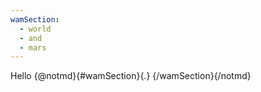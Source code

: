 ```yaml
---
wamSection:
  - world
  - and
  - mars
---
```

Hello {@notmd}{#wamSection}{.} {/wamSection}{/notmd}
